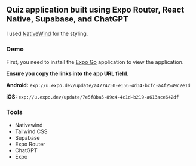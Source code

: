 ## Quiz application built using Expo Router, React Native, Supabase, and ChatGPT

I used [NativeWind](https://www.nativewind.dev/v4/getting-started/expo-router) for the styling.

### Demo

First, you need to install the [Expo Go](https://expo.dev/client) application to view the application.

**Ensure you copy the links into the app URL field.**

**Android:** `exp://u.expo.dev/update/a4774250-e156-4d34-bcfc-a4f2549c2e1d`

**iOS:** `exp://u.expo.dev/update/7e5f8ba5-89c4-4c1d-b219-a613ace642df`

### Tools

- Nativewind
- Tailwind CSS
- Supabase
- Expo Router
- ChatGPT
- Expo
